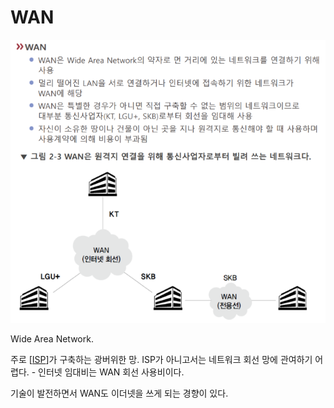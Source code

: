 # WAN

![WAN 설명](../attachments/2022-09-15-17-10-22.png)

Wide Area Network.

주로 [[ISP]]가 구축하는 광버위한 망. ISP가 아니고서는 네트워크 회선 망에 관여하기 어렵다. - 인터넷 임대비는 WAN 회선 사용비이다. 

기술이 발전하면서 WAN도 이더넷을 쓰게 되는 경향이 있다. 



[//begin]: # "Autogenerated link references for markdown compatibility"
[ISP]: ISP "ISP"
[//end]: # "Autogenerated link references"